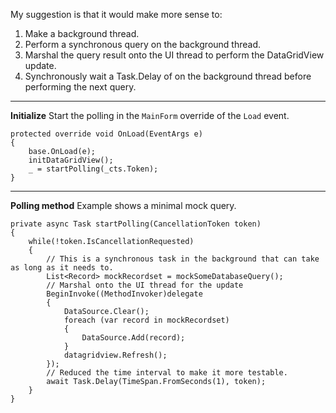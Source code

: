 My suggestion is that it would make more sense to:

1. Make a background thread.
2. Perform a synchronous query on the background thread. 
3. Marshal the query result onto the UI thread to perform the DataGridView update. 
4. Synchronously wait a Task.Delay of on the background thread before performing the next query.

***
**Initialize**
Start the polling in the `MainForm` override of the `Load` event.
```
protected override void OnLoad(EventArgs e)
{
    base.OnLoad(e);
    initDataGridView();
    _ = startPolling(_cts.Token);
}
```

***
**Polling method**
Example shows a minimal mock query.
```
private async Task startPolling(CancellationToken token)
{
    while(!token.IsCancellationRequested)
    {
        // This is a synchronous task in the background that can take as long as it needs to.
        List<Record> mockRecordset = mockSomeDatabaseQuery();
        // Marshal onto the UI thread for the update
        BeginInvoke((MethodInvoker)delegate 
        {
            DataSource.Clear();
            foreach (var record in mockRecordset)
            {
                DataSource.Add(record);
            }
            datagridview.Refresh();
        });
        // Reduced the time interval to make it more testable.
        await Task.Delay(TimeSpan.FromSeconds(1), token);
    }
}
```

